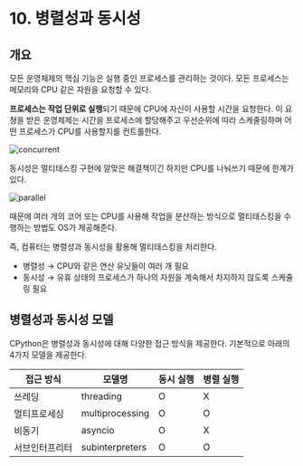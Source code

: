 # 10. 병렬성과 동시성

## 개요

모든 운영체제의 핵심 기능은 실행 중인 프로세스를 관리하는 것이다.
모든 프로세스는 메모리와 CPU 같은 자원을 요청할 수 있다.

**프로세스는 작업 단위로 실행**되기 때문에 CPU에 자신이 사용할 시간을 요청한다.
이 요쳥을 받은 운영체제는 시간을 프로세스에 할당해주고 우선순위에 따라 스케줄링하며
어떤 프로세스가 CPU를 사용할지를 컨트롤한다.

![concurrent](../images/10_parallel_and_concurrent/concurrency.png)

동시성은 멀티태스킹 구현에 알맞은 해결책이긴 하지만
CPU를 나눠쓰기 때문에 한계가 있다.

![parallel](../images/10_parallel_and_concurrent/parallel.png)

때문에 여러 개의 코어 또는 CPU를 사용해 작업을 분산하는 방식으로
멀티태스킹을 수행하는 방법도 OS가 제공해준다.

즉, 컴퓨터는 병렬성과 동시성을 활용해 멀티태스킹을 처리한다.

- 병렬성 → CPU와 같은 연산 유닛들이 여러 개 필요
- 동시성 → 유휴 상태의 프로세스가 하나의 자원을 계속해서 차지하지 않도록 스케줄링 필요

## 병렬성과 동시성 모델

CPython은 병렬성과 동시성에 대해 다양한 접근 방식을 제공한다.
기본적으로 아래의 4가지 모델을 제공한다.

| 접근 방식      | 모델명          | 동시 실행 | 병렬 실행 |
| -------------- | --------------- | --------- | --------- |
| 쓰레딩         | threading       | O         | X         |
| 멀티프로세싱   | multiprocessing | O         | O         |
| 비동기         | asyncio         | O         | X         |
| 서브인터프리터 | subinterpreters | O         | O         |
